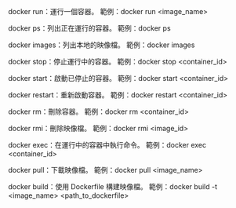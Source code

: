 docker run：運行一個容器。
範例：docker run <image_name>

docker ps：列出正在運行的容器。
範例：docker ps

docker images：列出本地的映像檔。
範例：docker images

docker stop：停止運行中的容器。
範例：docker stop <container_id>

docker start：啟動已停止的容器。
範例：docker start <container_id>

docker restart：重新啟動容器。
範例：docker restart <container_id>

docker rm：刪除容器。
範例：docker rm <container_id>

docker rmi：刪除映像檔。
範例：docker rmi <image_id>

docker exec：在運行中的容器中執行命令。
範例：docker exec <container_id> <command>

docker pull：下載映像檔。
範例：docker pull <image_name>

docker build：使用 Dockerfile 構建映像檔。
範例：docker build -t <image_name> <path_to_dockerfile>